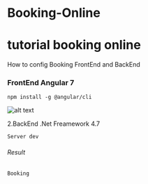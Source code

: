 # Booking-Online
# tutorial booking online

How to config Booking FrontEnd and BackEnd

### FrontEnd Angular 7
```
npm install -g @angular/cli
```
![alt text](https://www.talkingdotnet.com/wp-content/uploads/2018/10/Update-Angular-CLI-to-latest-version.png)

2.BackEnd .Net Freamework 4.7




```
Server dev

```

###### Result
```
Booking
```
